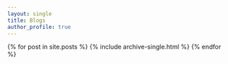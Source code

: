 ```yaml
---
layout: single
title: Blogs
author_profile: true
---
```


{% for post in site.posts %}
  {% include archive-single.html %}
{% endfor %}
